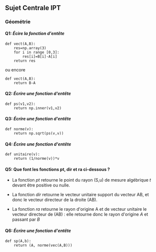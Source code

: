 ## Sujet Centrale IPT

### Géométrie 

#### Q1: *Écire la fonction d'entête* 

```
def vect(A,B):
	res=np.array(3)
    for i in range [0,3]:
	    res[i]=B[i]-A[i]
    return res
```  
  
ou encore  
  
```
def vect(A,B):  
    return B-A
```

#### Q2: *Écrire une fonction d'entête*

```
def ps(v1,v2):
    return np.inner(v1,v2)
```

#### Q3: *Écrire une fonction d'entête*

```
def norme(v):
	return np.sqrt(ps(v,v))
```

#### Q4: *Écrire une fonction d'entête*

```
def unitaire(v):
	return (1/norme(v))*v
```

#### Q5: Que font les fonctions **pt**, **dir** et **ra** ci-dessous ?

  * La fonction *pt* retourne le point du rayon (S,u) de mesure algébrique *t* 
  devant être positive ou nulle.  
  
  * La fonction *dir* retourne le vecteur unitaire support du vecteur AB,
  et donc le vecteur directeur de la droite (AB).  
  
  * La fonction *ra* retourne le rayon d'origine A et de vecteur unitaire le
  vecteur directeur de (AB) : elle retourne donc le rayon d'origine *A* et 
  passant par *B*
  

#### Q6: *Écrire une fonction d'entête*

```
def sp(A,b):
	return (A, norme(vec(A,B)))
```


  
  





		
	
